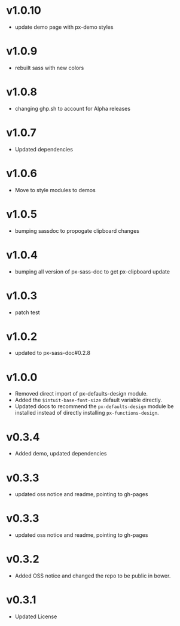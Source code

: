v1.0.10
==================
* update demo page with px-demo styles

v1.0.9
==================
* rebuilt sass with new colors

v1.0.8
==================
* changing ghp.sh to account for Alpha releases

v1.0.7
==================
* Updated dependencies

v1.0.6
==================
* Move to style modules to demos

v1.0.5
==================
* bumping sassdoc to propogate clipboard changes


v1.0.4
==================
* bumping all version of px-sass-doc to get px-clipboard update


v1.0.3
==================
* patch test

v1.0.2
==============================
* updated to px-sass-doc#0.2.8

v1.0.0
==============================
* Removed direct import of px-defaults-design module.
* Added the `$intuit-base-font-size` default variable directly.
* Updated docs to recommend the `px-defaults-design` module be installed instead of directly installing `px-functions-design`.

v0.3.4
==============================
* Added demo, updated dependencies

v0.3.3
==============================
* updated oss notice and readme, pointing to gh-pages

v0.3.3
==============================
* updated oss notice and readme, pointing to gh-pages

v0.3.2
==============================
* Added OSS notice and changed the repo to be public in bower.

v0.3.1
======================
* Updated License
